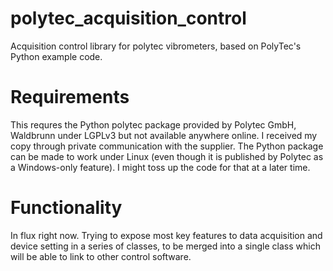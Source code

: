 # polytec_acquisition_control
Acquisition control library for polytec vibrometers, based on PolyTec's Python example code.

# Requirements
This requres the Python polytec package provided by Polytec GmbH, Waldbrunn under LGPLv3 but not available anywhere online. I received my copy through private communication with the supplier. The Python package can be made to work under Linux (even though it is published by Polytec as a Windows-only feature). I might toss up the code for that at a later time.

# Functionality
In flux right now. Trying to expose most key features to data acquisition and device setting in a series of classes, to be merged into a single class which will be able to link to other control software.
